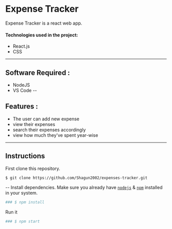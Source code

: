 # Expense Tracker 

Expense Tracker is a react web app.

#### Technologies used in the project:

- React.js
- CSS
---

## Software Required :

- NodeJS
- VS Code
--

## Features :

- The user can add new expense
- view their expenses 
- search their expenses accordingly
- view how much they've spent year-wise

---

## Instructions

First clone this repository.
```bash
$ git clone https://github.com/Shagun2002/expenses-tracker.git
```
--
Install dependencies. Make sure you already have [`nodejs`](https://nodejs.org/en/) & [`npm`](https://www.npmjs.com/) installed in your system.

```bash
### $ npm install 
```

Run it
```bash
### $ npm start 
```
